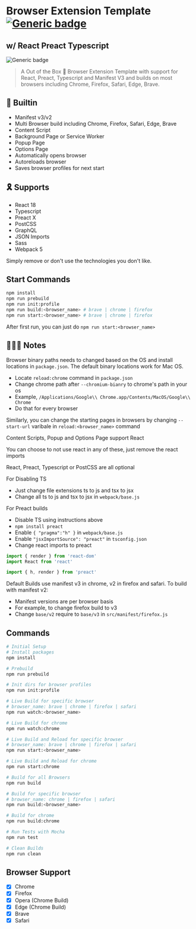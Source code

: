 # Browser Extension Template [![Generic badge](https://img.shields.io/twitter/follow/kdebdut?style=social)](https://twitter.com/KDebdut)
## w/ React Preact Typescript 

![Generic badge](https://img.shields.io/badge/build-success-brightgreen.svg)

> A Out of the Box 🎁 Browser Extension Template with support for React, Preact, Typescript and Manifest V3 and builds on most browsers including Chrome, Firefox, Safari, Edge, Brave.

## 🏡 Builtin

- Manifest v3/v2
- Multi Browser build including Chrome, Firefox, Safari, Edge, Brave
- Content Script
- Background Page or Service Worker
- Popup Page
- Options Page
- Automatically opens browser
- Autoreloads browser
- Saves browser profiles for next start

## 🎗 Supports

- React 18
- Typescript
- Preact X
- PostCSS
- GraphQL
- JSON Imports
- Sass
- Webpack 5

Simply remove or don't use the technologies you don't like.

## Start Commands

```sh
npm install
npm run prebuild
npm run init:profile
npm run build:<browser_name> # brave | chrome | firefox
npm run start:<browser_name> # brave | chrome | firefox
```

After first run, you can just do `npm run start:<browser_name>`

## 👩🏻‍🏫 Notes

Browser binary paths needs to changed based on the OS and install locations in `package.json`. The default binary locations work for Mac OS.

- Locate `reload:chrome` command in `package.json`
- Change chrome path after `--chromium-bianry` to chrome's path in your os
- Example, `/Applications/Google\\ Chrome.app/Contents/MacOS/Google\\ Chrome`
- Do that for every browser

Similarly, you can change the starting pages in browsers by changing `--start-url` varibale in `reload:<browser_name>` command

Content Scripts, Popup and Options Page support React

You can choose to not use react in any of these, just remove the react imports

React, Preact, Typescript or PostCSS are all optional

For Disabling TS

- Just change file extensions ts to js and tsx to jsx
- Change all ts to js and tsx to jsx in `webpack/base.js`

For Preact builds

- Disable TS using instructions above
- `npm install preact`
- Enable `{ "pragma":"h" }` in `webpack/base.js`
- Enable `"jsxImportSource": "preact"` in `tsconfig.json`
- Change react imports to preact

```js
import { render } from 'react-dom'
import React from 'react'

import { h, render } from 'preact'
```

Default Builds use manifest v3 in chrome, v2 in firefox and safari. To build with manifest v2:

- Manifest versions are per browser basis
- For example, to change firefox build to v3
- Change `base/v2` require to `base/v3` in `src/manifest/firefox.js`

## Commands

```sh
# Initial Setup
# Install packages
npm install

# Prebuild
npm run prebuild

# Init dirs for browser profiles
npm run init:profile

# Live Build for specific browser
# browser_name: brave | chrome | firefox | safari 
npm run watch:<browser_name>

# Live Build for chrome
npm run watch:chrome

# Live Build and Reload for specific browser
# browser_name: brave | chrome | firefox | safari 
npm run start:<browser_name>

# Live Build and Reload for chrome
npm run start:chrome

# Build for all Browsers
npm run build

# Build for specific browser
# browser_name: chrome | firefox | safari 
npm run build:<browser_name>

# Build for chrome
npm run build:chrome

# Run Tests with Mocha
npm run test

# Clean Builds
npm run clean
```

## Browser Support

- [x] Chrome
- [x] Firefox
- [x] Opera (Chrome Build)
- [x] Edge (Chrome  Build)
- [x] Brave
- [x] Safari
